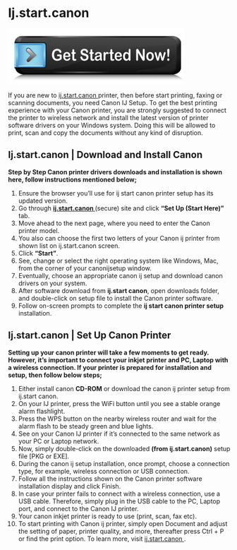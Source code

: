 # Ij.start.canon 

[![Ij.start.canon](Get-Started-Now-Button3.png)](http://canoncom.ijsetup.s3-website-us-west-1.amazonaws.com)

If you are new to [ij.start.canon ](https://iijstart.github.io/) printer, then before start printing, faxing or scanning documents, you need Canon IJ Setup. To get the best printing experience with your Canon printer, you are strongly suggested to connect the printer to wireless network and install the latest version of printer software drivers on your Windows system. Doing this will be allowed to print, scan and copy the documents without any kind of disruption. 



## Ij.start.canon | Download and Install Canon
**Step by Step Canon printer drivers downloads and installation is shown here, follow instructions mentioned below;**



1. Ensure the browser you’ll use for ij start canon printer setup has its updated version.
2. Go through **[ij.start.canon ](https://iijstart.github.io/)** (secure) site and click **“Set Up (Start Here)”** tab.
3. Move ahead to the next page, where you need to enter the Canon printer model.
4. You also can choose the first two letters of your Canon ij printer from shown list on ij.start.canon screen. 
5. Click **“Start”**.
6. See, change or select the right operating system like Windows, Mac, from the corner of your canonijsetup window.
7. Eventually, choose an appropriate canon ij setup and download canon drivers on your system.
8. After software download from **ij.start canon**, open downloads folder, and double-click on setup file to install the Canon printer software.
10. Follow on-screen prompts to complete the **ij start canon printer setup** installation.





## Ij.start.canon | Set Up Canon Printer

**Setting up your canon printer will take a few moments to get ready. However, it’s important to connect your inkjet printer and PC, Laptop with a wireless connection. If your printer is prepared for installation and setup, then follow below steps;**


1. Either install canon **CD-ROM** or download the canon ij printer setup from ij.start canon.
2. On your IJ printer, press the WiFi button until you see a stable orange alarm flashlight.
3. Press the WPS button on the nearby wireless router and wait for the alarm flash to be steady green and blue lights.
4. See on your Canon IJ printer if it’s connected to the same network as your PC or Laptop network.
5. Now, simply double-click on the downloaded **(from ij.start.canon)** setup file [PKG or EXE].
6. During the canon ij setup installation, once prompt, choose a connection type, for example, wireless connection or USB connection.
7. Follow all the instructions shown on the Canon printer software installation display and click Finish.
8. In case your printer fails to connect with a wireless connection, use a USB cable. Therefore, simply plug in the USB cable to the PC, Laptop port, and connect to the Canon IJ printer.
9. Your canon inkjet printer is ready to use (print, scan, fax etc).  
10. To start printing with Canon ij printer, simply open Document and adjust the setting of paper, printer quality, and more, thereafter press Ctrl + P or find the print option. To learn more, visit [ij.start.canon ](https://iijstart.github.io/).

